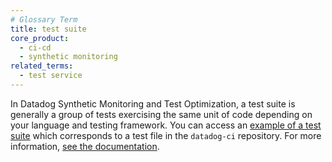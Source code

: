 ```yaml
---
# Glossary Term
title: test suite
core_product:
  - ci-cd
  - synthetic monitoring
related_terms:
  - test service
---
```

In Datadog Synthetic Monitoring and Test Optimization, a test suite is generally a group of tests exercising the same unit of code depending on your language and testing framework. You can access an <a href="https://github.com/DataDog/datadog-ci/blob/master/src/commands/junit/__tests__/upload.test.ts">example of a test suite</a> which corresponds to a test file in the `datadog-ci` repository. For more information, <a href="/tests/#supported-features">see the documentation</a>.
